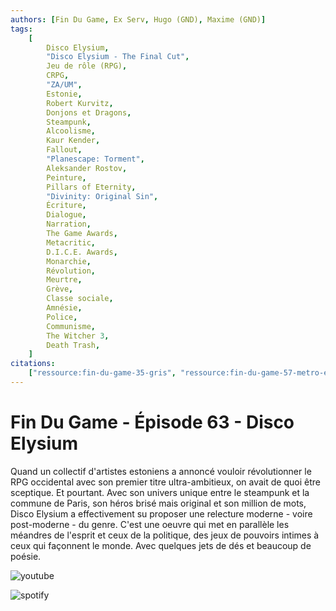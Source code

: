 ```yaml
---
authors: [Fin Du Game, Ex Serv, Hugo (GND), Maxime (GND)]
tags:
    [
        Disco Elysium,
        "Disco Elysium - The Final Cut",
        Jeu de rôle (RPG),
        CRPG,
        "ZA/UM",
        Estonie,
        Robert Kurvitz,
        Donjons et Dragons,
        Steampunk,
        Alcoolisme,
        Kaur Kender,
        Fallout,
        "Planescape: Torment",
        Aleksander Rostov,
        Peinture,
        Pillars of Eternity,
        "Divinity: Original Sin",
        Écriture,
        Dialogue,
        Narration,
        The Game Awards,
        Metacritic,
        D.I.C.E. Awards,
        Monarchie,
        Révolution,
        Meurtre,
        Grève,
        Classe sociale,
        Amnésie,
        Police,
        Communisme,
        The Witcher 3,
        Death Trash,
    ]
citations:
    ["ressource:fin-du-game-35-gris", "ressource:fin-du-game-57-metro-exodus"]
---
```


# Fin Du Game - Épisode 63 - Disco Elysium

Quand un collectif d'artistes estoniens a annoncé vouloir révolutionner le RPG occidental avec son premier titre ultra-ambitieux, on avait de quoi être sceptique. Et pourtant. Avec son univers unique entre le steampunk et la commune de Paris, son héros brisé mais original et son million de mots, Disco Elysium a effectivement su proposer une relecture moderne - voire post-moderne - du genre. C'est une oeuvre qui met en parallèle les méandres de l'esprit et ceux de la politique, des jeux de pouvoirs intimes à ceux qui façonnent le monde. Avec quelques jets de dés et beaucoup de poésie.

![youtube](https://www.youtube.com/watch?v=HY3vUcfpqFU)

![spotify](https://open.spotify.com/episode/06bTBJ7BooZlDI0dJDcKgo?si=2f211dc7dd0e41d6)

